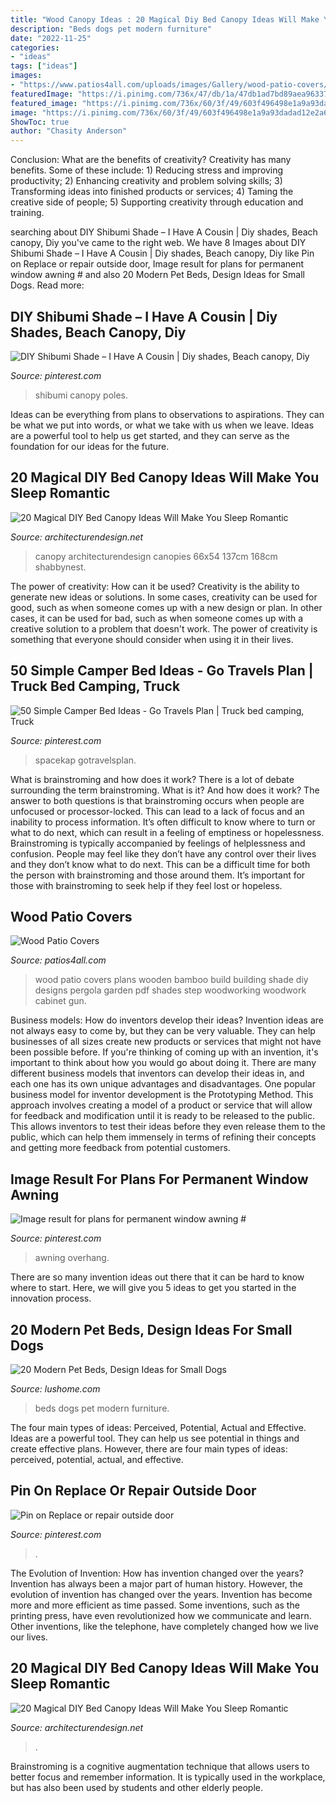 ```yaml
---
title: "Wood Canopy Ideas : 20 Magical Diy Bed Canopy Ideas Will Make You Sleep Romantic"
description: "Beds dogs pet modern furniture"
date: "2022-11-25"
categories:
- "ideas"
tags: ["ideas"]
images:
- "https://www.patios4all.com/uploads/images/Gallery/wood-patio-covers/wood-patio-cover-3.jpg"
featuredImage: "https://i.pinimg.com/736x/47/db/1a/47db1ad7bd89aea96337b6be182e7104.jpg"
featured_image: "https://i.pinimg.com/736x/60/3f/49/603f496498e1a9a93dadad12e2a634c4.jpg"
image: "https://i.pinimg.com/736x/60/3f/49/603f496498e1a9a93dadad12e2a634c4.jpg"
ShowToc: true
author: "Chasity Anderson"
---
```



Conclusion: What are the benefits of creativity?
Creativity has many benefits. Some of these include: 1) Reducing stress and improving productivity; 2) Enhancing creativity and problem solving skills; 3) Transforming ideas into finished products or services; 4) Taming the creative side of people; 5) Supporting creativity through education and training.

	

		
searching about DIY Shibumi Shade – I Have A Cousin | Diy shades, Beach canopy, Diy you've came to the right web. We have 8 Images about DIY Shibumi Shade – I Have A Cousin | Diy shades, Beach canopy, Diy like Pin on Replace or repair outside door, Image result for plans for permanent window awning # and also 20 Modern Pet Beds, Design Ideas for Small Dogs. Read more:
		
    
## DIY Shibumi Shade – I Have A Cousin | Diy Shades, Beach Canopy, Diy

<img loading=lazy src="https://i.pinimg.com/736x/a7/f1/4b/a7f14b0eb0a7543e1bd46e4a89e5fea9.jpg" onerror="this.onerror=null;this.src='https://tse2.mm.bing.net/th?id=OIP.sCrWYOjrJEaODMNR7oU89AHaFj&amp;pid=15.1';" alt="DIY Shibumi Shade – I Have A Cousin | Diy shades, Beach canopy, Diy">

_Source: pinterest.com_

>shibumi canopy poles. 

	

Ideas can be everything from plans to observations to aspirations. They can be what we put into words, or what we take with us when we leave. Ideas are a powerful tool to help us get started, and they can serve as the foundation for our ideas for the future.

    
## 20 Magical DIY Bed Canopy Ideas Will Make You Sleep Romantic

<img loading=lazy src="https://cdn.architecturendesign.net/wp-content/uploads/2015/07/AD-DIY-Bed-Canopy-13.jpg" onerror="this.onerror=null;this.src='https://tse3.mm.bing.net/th?id=OIP.0zYA2rPhrQMR70Ooj5WczwHaJ4&amp;pid=15.1';" alt="20 Magical DIY Bed Canopy Ideas Will Make You Sleep Romantic">

_Source: architecturendesign.net_

>canopy architecturendesign canopies 66x54 137cm 168cm shabbynest. 

	

The power of creativity: How can it be used?
Creativity is the ability to generate new ideas or solutions. In some cases, creativity can be used for good, such as when someone comes up with a new design or plan. In other cases, it can be used for bad, such as when someone comes up with a creative solution to a problem that doesn't work. The power of creativity is something that everyone should consider when using it in their lives.

    
## 50 Simple Camper Bed Ideas - Go Travels Plan | Truck Bed Camping, Truck

<img loading=lazy src="https://i.pinimg.com/736x/47/db/1a/47db1ad7bd89aea96337b6be182e7104.jpg" onerror="this.onerror=null;this.src='https://tse4.mm.bing.net/th?id=OIP.MWH__6oCG6xEgKXhUQ1-IgHaFj&amp;pid=15.1';" alt="50 Simple Camper Bed Ideas - Go Travels Plan | Truck bed camping, Truck">

_Source: pinterest.com_

>spacekap gotravelsplan. 

	

What is brainstroming and how does it work?
There is a lot of debate surrounding the term brainstroming. What is it? And how does it work? The answer to both questions is that brainstroming occurs when people are unfocused or processor-locked. This can lead to a lack of focus and an inability to process information. It’s often difficult to know where to turn or what to do next, which can result in a feeling of emptiness or hopelessness.
Brainstroming is typically accompanied by feelings of helplessness and confusion. People may feel like they don’t have any control over their lives and they don’t know what to do next. This can be a difficult time for both the person with brainstroming and those around them. It’s important for those with brainstroming to seek help if they feel lost or hopeless.

    
## Wood Patio Covers

<img loading=lazy src="https://www.patios4all.com/uploads/images/Gallery/wood-patio-covers/wood-patio-cover-3.jpg" onerror="this.onerror=null;this.src='https://tse2.mm.bing.net/th?id=OIP.clVU0vJhJZ68O5Gx985L_gHaDc&amp;pid=15.1';" alt="Wood Patio Covers">

_Source: patios4all.com_

>wood patio covers plans wooden bamboo build building shade diy designs pergola garden pdf shades step woodworking woodwork cabinet gun. 

	

Business models: How do inventors develop their ideas?
Invention ideas are not always easy to come by, but they can be very valuable. They can help businesses of all sizes create new products or services that might not have been possible before. If you're thinking of coming up with an invention, it's important to think about how you would go about doing it. There are many different business models that inventors can develop their ideas in, and each one has its own unique advantages and disadvantages.
One popular business model for inventor development is the Prototyping Method. This approach involves creating a model of a product or service that will allow for feedback and modification until it is ready to be released to the public. This allows inventors to test their ideas before they even release them to the public, which can help them immensely in terms of refining their concepts and getting more feedback from potential customers.

    
## Image Result For Plans For Permanent Window Awning #

<img loading=lazy src="https://i.pinimg.com/736x/31/ae/34/31ae345fb682adea1d51a6b00cc08a8b.jpg" onerror="this.onerror=null;this.src='https://tse2.mm.bing.net/th?id=OIP.7vIGr6vJqFRco2vGm2s3PAHaJ3&amp;pid=15.1';" alt="Image result for plans for permanent window awning #">

_Source: pinterest.com_

>awning overhang. 

	

There are so many invention ideas out there that it can be hard to know where to start. Here, we will give you 5 ideas to get you started in the innovation process.

    
## 20 Modern Pet Beds, Design Ideas For Small Dogs

<img loading=lazy src="https://www.lushome.com/wp-content/uploads/2015/04/pet-beds-furniture-design-ideas-18.jpg" onerror="this.onerror=null;this.src='https://tse4.mm.bing.net/th?id=OIP.xxB9J2xtMNWPaOxP2eiJ9QHaHc&amp;pid=15.1';" alt="20 Modern Pet Beds, Design Ideas for Small Dogs">

_Source: lushome.com_

>beds dogs pet modern furniture. 

	

The four main types of ideas: Perceived, Potential, Actual and Effective.
Ideas are a powerful tool. They can help us see potential in things and create effective plans. However, there are four main types of ideas: perceived, potential, actual, and effective.

    
## Pin On Replace Or Repair Outside Door

<img loading=lazy src="https://i.pinimg.com/736x/60/3f/49/603f496498e1a9a93dadad12e2a634c4.jpg" onerror="this.onerror=null;this.src='https://tse3.mm.bing.net/th?id=OIP.cwmVtEdt7Lp47tzBSpAY1gHaKo&amp;pid=15.1';" alt="Pin on Replace or repair outside door">

_Source: pinterest.com_

>. 

	

The Evolution of Invention: How has invention changed over the years?
Invention has always been a major part of human history. However, the evolution of invention has changed over the years. Invention has become more and more efficient as time passed. Some inventions, such as the printing press, have even revolutionized how we communicate and learn. Other inventions, like the telephone, have completely changed how we live our lives.

    
## 20 Magical DIY Bed Canopy Ideas Will Make You Sleep Romantic

<img loading=lazy src="https://cdn.architecturendesign.net/wp-content/uploads/2015/07/AD-DIY-Bed-Canopy-11.jpg" onerror="this.onerror=null;this.src='https://tse3.mm.bing.net/th?id=OIP.FZB2nXjLbgdkWaOOh5AVIAHaLG&amp;pid=15.1';" alt="20 Magical DIY Bed Canopy Ideas Will Make You Sleep Romantic">

_Source: architecturendesign.net_

>. 

	

Brainstroming is a cognitive augmentation technique that allows users to better focus and remember information. It is typically used in the workplace, but has also been used by students and other elderly people.


